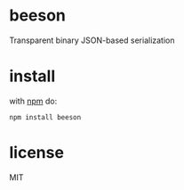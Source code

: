 # beeson

Transparent binary JSON-based serialization

# install
with [npm](https://npmjs.org) do:

```
npm install beeson
```

# license

MIT
